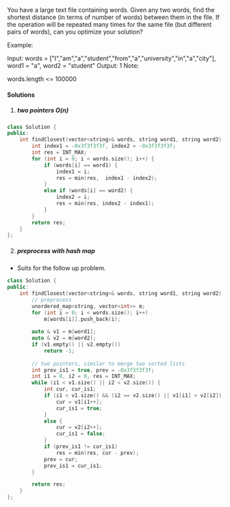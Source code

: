 You have a large text file containing words. Given any two words, find the shortest distance (in terms of number of words) between them in the file. If the operation will be repeated many times for the same file (but different pairs of words), can you optimize your solution?

Example:

Input: words = ["I","am","a","student","from","a","university","in","a","city"], word1 = "a", word2 = "student"
Output: 1
Note:

words.length <= 100000


#### Solutions

1. ##### two pointers O(n)

```c++
class Solution {
public:
    int findClosest(vector<string>& words, string word1, string word2) {
        int index1 = -0x3f3f3f3f, index2 = -0x3f3f3f3f;
        int res = INT_MAX;
        for (int i = 0; i < words.size(); i++) {
            if (words[i] == word1) {
                index1 = i;
                res = min(res,  index1 - index2);
            }
            else if (words[i] == word2) {
                index2 = i;
                res = min(res, index2 - index1);
            }
        }
        return res;
    }
};
```

2. ##### preprocess with hash map

- Suits for the follow up problem.

```c++
class Solution {
public:
    int findClosest(vector<string>& words, string word1, string word2) {
        // preprocess
        unordered_map<string, vector<int>> m;
        for (int i = 0; i < words.size(); i++)
            m[words[i]].push_back(i);
        
        auto & v1 = m[word1];
        auto & v2 = m[word2];
        if (v1.empty() || v2.empty())
            return -1;
        
        // two pointers, similar to merge two sorted lists
        int prev_is1 = true, prev = -0x3f3f3f3f;
        int i1 = 0, i2 = 0, res = INT_MAX;
        while (i1 < v1.size() || i2 < v2.size()) {
            int cur, cur_is1;
            if (i1 < v1.size() && (i2 == v2.size() || v1[i1] < v2[i2])) {
                cur = v1[i1++];
                cur_is1 = true;
            }
            else {
                cur = v2[i2++];
                cur_is1 = false;
            }
            if (prev_is1 != cur_is1)
                res = min(res, cur - prev);
            prev = cur;
            prev_is1 = cur_is1;
        }

        return res;
    }
};
```